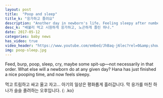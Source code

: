 ```yaml
---
layout: post
title:  "Poop and sleep"
title_k: "응가하고 졸려요"
description: "Another day in newborn's life. Feeling sleepy after number two."
desc_k: "배불리 먹고 시원하게 응가하고, 노곤하게 졸린 하나."
date: 2017-05-12
categories: baby news
has_video: true
video_header: "https://www.youtube.com/embed/JhBaq-j6lec?rel=0&amp;showinfo=0"
img: poop-sleep.jpg
---
```

Feed, burp, poop, sleep, cry, maybe some spit-up&mdash;not necessarily in that order. What else will a newborn do at any given day? Hana has just finished a nice pooping time, and now feels sleepy.

먹고 트림하고 싸고 울고 자고... 아기의 일상은 평화롭게 흘러갑니다. 막 응가를 마친 하나가 슬슬 졸려하는 오후입니다.
{: .ko}
